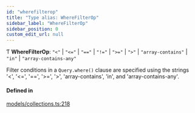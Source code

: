 ```yaml
---
id: "wherefilterop"
title: "Type alias: WhereFilterOp"
sidebar_label: "WhereFilterOp"
sidebar_position: 0
custom_edit_url: null
---
```


Ƭ **WhereFilterOp**: ``"<"`` \| ``"<="`` \| ``"=="`` \| ``"!="`` \| ``">="`` \| ``">"`` \| ``"array-contains"`` \| ``"in"`` \| ``"array-contains-any"``

Filter conditions in a `Query.where()` clause are specified using the
strings '<', '<=', '==', '>=', '>', 'array-contains', 'in', and 'array-contains-any'.

#### Defined in

[models/collections.ts:218](https://github.com/Camberi/firecms/blob/b1328ad/src/models/collections.ts#L218)
